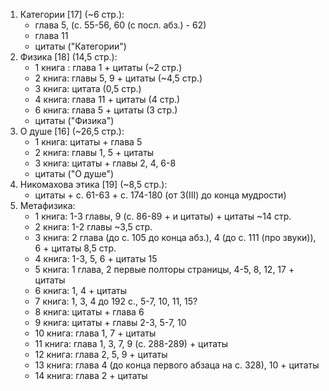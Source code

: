 1. Категории [17] (~6 стр.):
	- глава 5, (с. 55-56, 60 (с посл. абз.) - 62)
	- глава 11 
	- цитаты ("Категории")
2. Физика [18] (14,5 стр.):
	- 1 книга : глава 1 + цитаты (~2 стр.)
	- 2 книга: главы 5, 9 + цитаты (~4,5 стр.)
	- 3 книга: цитата (0,5 стр.)
	- 4 книга: глава 11 + цитаты (4 стр.)
	- 6 книга: глава 5 + цитаты (3 стр.)
	- цитаты ("Физика")
3. О душе [16] (~26,5 стр.):
	- 1 книга: цитаты + глава 5
	- 2 книга: главы 1, 5 + цитаты
	- 3 книга: цитаты + главы 2, 4, 6-8 
	-  цитаты ("О душе")
4. Никомахова этика [19] (~8,5 стр.):
	- цитаты + с. 61-63 + с. 174-180 (от 3(III) до конца мудрости)
5. Метафизика:
	- 1 книга: 1-3 главы, 9 (с. 86-89 + и цитаты) + цитаты ~14 стр.
	- 2 книга: 1-2 главы ~3,5 стр.
	- 3 книга: 2 глава (до с. 105 до конца абз.), 4  (до с. 111 (про звуки)), 6 + цитаты 8,5 стр.
	- 4 книга: 1-3, 5, 6 + цитаты 15
	- 5 книга: 1 глава, 2 первые полторы страницы, 4-5, 8, 12, 17 + цитаты
	- 6 книга: 1, 4 + цитаты
	- 7 книга: 1, 3, 4 до 192 с., 5-7, 10, 11, 15?
	- 8 книга: цитаты + глава 6
	- 9 книга: цитаты + главы 2-3, 5-7, 10
	- 10 книга: глава 1, 7 + цитаты
	- 11 книга: глава 1, 3, 7, 9 (с. 288-289) + цитаты
	- 12 книга: глава 2, 5, 9 + цитаты
	- 13 книга: глава 4 (до конца первого абзаца на с. 328), 10 + цитаты
	- 14 книга: глава 2 + цитаты
